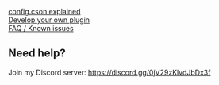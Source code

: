 [config.cson explained](./config.cson_explained.md)  
[Develop your own plugin](./develop_your_own_plugin.md)  
[FAQ / Known issues](./faq_kown_issues.md)

Need help?
---
Join my Discord server: https://discord.gg/0jV29zKlvdJbDx3f
